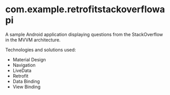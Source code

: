 # com.example.retrofitstackoverflowapi

A sample Android application displaying questions from the StackOverflow in the MVVM architecture.

Technologies and solutions used:

- Material Design
- Navigation
- LiveData
- Retrofit
- Data Binding
- View Binding
